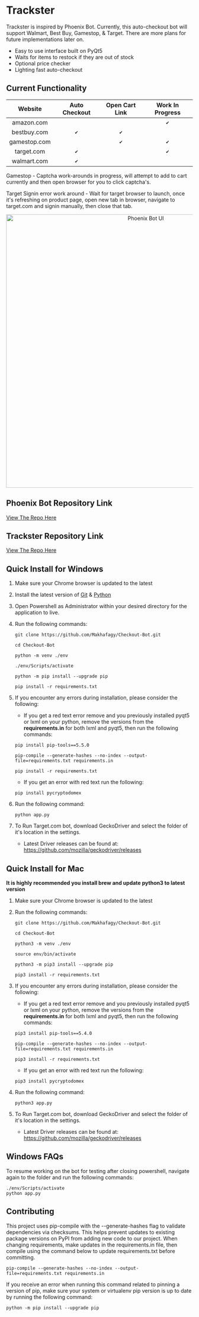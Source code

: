 # Trackster
Trackster is inspired by Phoenix Bot. Currently, this auto-checkout bot will support Walmart, Best Buy, Gamestop, & Target. There are more plans for future implementations later on. 

* Easy to use interface built on PyQt5
* Waits for items to restock if they are out of stock
* Optional price checker
* Lighting fast auto-checkout

## Current Functionality

| **Website** | **Auto Checkout** | **Open Cart Link** | **Work In Progress** |
|:---:|:---:|:---:|:---:|
| amazon.com | | |`✔`|
| bestbuy.com |`✔`|`✔`| |
| gamestop.com | |`✔`|`✔`|
| target.com |`✔`| |`✔`|
| walmart.com |`✔`| | |

Gamestop - Captcha work-arounds in progress, will attempt to add to cart currently and then open browser for you to click captcha's.

Target Signin error work around - Wait for target browser to launch, once it's refreshing on product page, open new tab in browser, navigate to target.com and signin manually, then close that tab.

<p align="center">
  <img src="https://imgur.com/pILriDO.png" alt="Phoenix Bot UI" width="738">
</p>


## Phoenix Bot Repository Link
[View The Repo Here](https://github.com/Strip3s/PhoenixBot.git/)

## Trackster Repository Link
[View The Repo Here](https://github.com/Makhafagy/Checkout-Bot.git)

## Quick Install for Windows
1. Make sure your Chrome browser is updated to the latest
2. Install the latest version of [Git](https://git-scm.com/downloads) & [Python](https://www.python.org/downloads/)
3. Open Powershell as Administrator within your desired directory for the application to live.
4. Run the following commands: 
      ```
      git clone https://github.com/Makhafagy/Checkout-Bot.git
      ```
      ```
      cd Checkout-Bot
      ```
      ```
      python -m venv ./env
      ```
      ```
      ./env/Scripts/activate
      ```
      ```
      python -m pip install --upgrade pip 
      ```
      ```
      pip install -r requirements.txt
      ```
4. If you encounter any errors during installation, please consider the following:
    * If you get a red text error remove and you previously installed pyqt5 or lxml on your python, remove the versions from the **requirements.in** for both lxml and pyqt5, then run the following commands:
    ```
    pip install pip-tools==5.5.0
    ```
    ```
    pip-compile --generate-hashes --no-index --output-file=requirements.txt requirements.in
    ```
    ```
    pip install -r requirements.txt
    ```
    * If you get an error with red text run the following: 
     ```
     pip install pycryptodomex
     ```
5. Run the following command:
   ```
   python app.py
   ```
  
6. To Run Target.com bot, download GeckoDriver and select the folder of it's location in the settings.
    * Latest Driver releases can be found at: https://github.com/mozilla/geckodriver/releases

## Quick Install for Mac
**It is highly recommended you install brew and update python3 to latest version**

1. Make sure your Chrome browser is updated to the latest
2. Run the following commands: 
      ```
      git clone https://github.com/Makhafagy/Checkout-Bot.git
      ```
      ```
      cd Checkout-Bot
      ```
      ```
      python3 -m venv ./env
      ```
      ```
      source env/bin/activate
      ```
      ```
      python3 -m pip3 install --upgrade pip 
      ```
      ```
      pip3 install -r requirements.txt
      ```
3. If you encounter any errors during installation, please consider the following:
    * If you get a red text error remove and you previously installed pyqt5 or lxml on your python,  remove the versions from the **requirements.in** for both lxml and pyqt5, then run the following commands:
    ```
    pip3 install pip-tools==5.4.0
    ```
    ```
    pip-compile --generate-hashes --no-index --output-file=requirements.txt requirements.in
    ```
    ```
    pip3 install -r requirements.txt
    ```
    * If you get an error with red text run the following: 
     ```
     pip3 install pycryptodomex
     ```
4. Run the following command:

   ```
   python3 app.py
   ```

5. To Run Target.com bot, download GeckoDriver and select the folder of it's location in the settings.
    * Latest Driver releases can be found at: https://github.com/mozilla/geckodriver/releases


## Windows FAQs
To resume working on the bot for testing after closing powershell, navigate again to the folder and run the following commands:
  ```
  ./env/Scripts/activate
  python app.py
  ```


## Contributing
This project uses pip-compile with the --generate-hashes flag to validate dependencies via checksums. This helps prevent updates to existing package versions on PyPI from adding new code to our project. When changing requirements, make updates in the requirements.in file, then compile using the command below to update requirements.txt before committing.
```
pip-compile --generate-hashes --no-index --output-file=requirements.txt requirements.in
```
If you receive an error when running this command related to pinning a version of pip, make sure your system or virtualenv pip version is up to date by running the following command:
```
python -m pip install --upgrade pip
```
